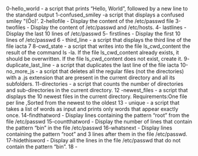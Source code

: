 0-hello_world - a script that prints “Hello, World”, followed by a new line to the standard output
1-confused_smiley -a script that displays a confused smiley "(Ôo)'.
2-hellofile - Display the content of the /etc/passwd file
3-twofiles - Display the content of /etc/passwd and /etc/hosts.
4- lastlines - Display the last 10 lines of /etc/passwd
5- firstlines - Display the first 10 lines of /etc/passwd
6 - third_line -  a script that displays the third line of the file iacta
7
8-cwd_state - a script that writes into the file ls_cwd_content the result of the command ls -la. If the file ls_cwd_content already exists, it should be overwritten. If the file ls_cwd_content does not exist, create it.
9- duplicate_last_line - a script that duplicates the last line of the file iacta
10-no_more_js - a script that deletes all the regular files (not the directories) with a .js extension that are present in the current directory and all its subfolders.
11-directories - a script that counts the number of directories and sub-directories in the current directory.
12 -newest_files - a script that displays the 10 newest files in the current directory. Requirements:One file per line ,Sorted from the newest to the oldest
13 - unique - a script that takes a list of words as input and prints only words that appear exactly once.
14-findthatword - Display lines containing the pattern “root” from the file /etc/passwd
15-countthatword - Display the number of lines that contain the pattern “bin” in the file /etc/passwd
16-whatsnext - Display lines containing the pattern “root” and 3 lines after them in the file /etc/passwd.
17-hidethisword - Display all the lines in the file /etc/passwd that do not contain the pattern “bin”.
18 -
